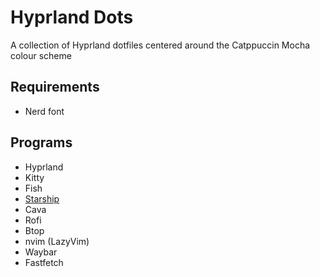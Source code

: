 # Hyprland Dots
A collection of Hyprland dotfiles centered around the Catppuccin Mocha colour scheme

## Requirements
- Nerd font

## Programs
- Hyprland
- Kitty
- Fish
- [Starship](https://starship.rs/)
- Cava
- Rofi
- Btop
- nvim (LazyVim)
- Waybar
- Fastfetch
